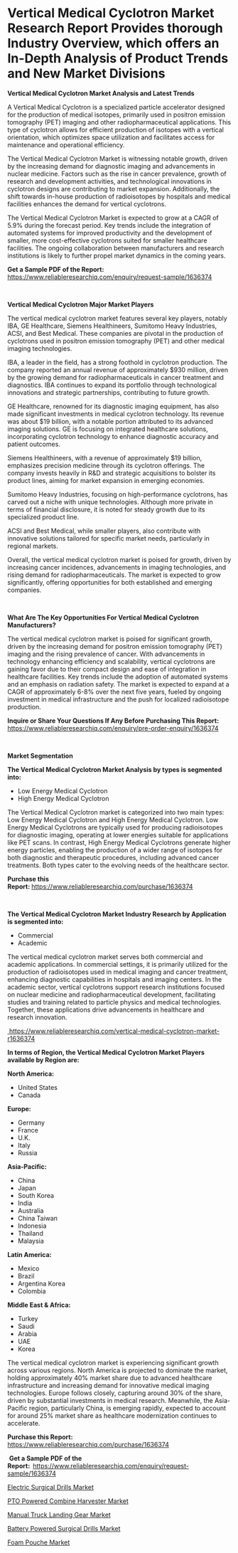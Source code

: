 <p><h1>Vertical Medical Cyclotron Market Research Report Provides thorough Industry Overview, which offers an In-Depth Analysis of Product Trends and New Market Divisions</h1></p><p><strong>Vertical Medical Cyclotron Market Analysis and Latest Trends</strong></p>
<p><p>A Vertical Medical Cyclotron is a specialized particle accelerator designed for the production of medical isotopes, primarily used in positron emission tomography (PET) imaging and other radiopharmaceutical applications. This type of cyclotron allows for efficient production of isotopes with a vertical orientation, which optimizes space utilization and facilitates access for maintenance and operational efficiency.</p><p>The Vertical Medical Cyclotron Market is witnessing notable growth, driven by the increasing demand for diagnostic imaging and advancements in nuclear medicine. Factors such as the rise in cancer prevalence, growth of research and development activities, and technological innovations in cyclotron designs are contributing to market expansion. Additionally, the shift towards in-house production of radioisotopes by hospitals and medical facilities enhances the demand for vertical cyclotrons.</p><p>The Vertical Medical Cyclotron Market is expected to grow at a CAGR of 5.9% during the forecast period. Key trends include the integration of automated systems for improved productivity and the development of smaller, more cost-effective cyclotrons suited for smaller healthcare facilities. The ongoing collaboration between manufacturers and research institutions is likely to further propel market dynamics in the coming years.</p></p>
<p><strong>Get a Sample PDF of the Report:&nbsp;</strong> <a href="https://www.reliableresearchiq.com/enquiry/request-sample/1636374?utm_campaign=121&utm_medium=2&utm_source=Github&utm_content=ia&utm_term=23032025&utm_id=vertical-medical-cyclotron">https://www.reliableresearchiq.com/enquiry/request-sample/1636374</a></p>
<p>&nbsp;</p>
<p><strong>Vertical Medical Cyclotron Major Market Players</strong></p>
<p><p>The vertical medical cyclotron market features several key players, notably IBA, GE Healthcare, Siemens Healthineers, Sumitomo Heavy Industries, ACSI, and Best Medical. These companies are pivotal in the production of cyclotrons used in positron emission tomography (PET) and other medical imaging technologies.</p><p>IBA, a leader in the field, has a strong foothold in cyclotron production. The company reported an annual revenue of approximately $930 million, driven by the growing demand for radiopharmaceuticals in cancer treatment and diagnostics. IBA continues to expand its portfolio through technological innovations and strategic partnerships, contributing to future growth.</p><p>GE Healthcare, renowned for its diagnostic imaging equipment, has also made significant investments in medical cyclotron technology. Its revenue was about $19 billion, with a notable portion attributed to its advanced imaging solutions. GE is focusing on integrated healthcare solutions, incorporating cyclotron technology to enhance diagnostic accuracy and patient outcomes.</p><p>Siemens Healthineers, with a revenue of approximately $19 billion, emphasizes precision medicine through its cyclotron offerings. The company invests heavily in R&D and strategic acquisitions to bolster its product lines, aiming for market expansion in emerging economies.</p><p>Sumitomo Heavy Industries, focusing on high-performance cyclotrons, has carved out a niche with unique technologies. Although more private in terms of financial disclosure, it is noted for steady growth due to its specialized product line.</p><p>ACSI and Best Medical, while smaller players, also contribute with innovative solutions tailored for specific market needs, particularly in regional markets.</p><p>Overall, the vertical medical cyclotron market is poised for growth, driven by increasing cancer incidences, advancements in imaging technologies, and rising demand for radiopharmaceuticals. The market is expected to grow significantly, offering opportunities for both established and emerging companies.</p></p>
<p>&nbsp;</p>
<p><strong>What Are The Key Opportunities For Vertical Medical Cyclotron Manufacturers?</strong></p>
<p><p>The vertical medical cyclotron market is poised for significant growth, driven by the increasing demand for positron emission tomography (PET) imaging and the rising prevalence of cancer. With advancements in technology enhancing efficiency and scalability, vertical cyclotrons are gaining favor due to their compact design and ease of integration in healthcare facilities. Key trends include the adoption of automated systems and an emphasis on radiation safety. The market is expected to expand at a CAGR of approximately 6-8% over the next five years, fueled by ongoing investment in medical infrastructure and the push for localized radioisotope production.</p></p>
<p><strong>Inquire or Share Your Questions If Any Before Purchasing This Report:</strong> <a href="https://www.reliableresearchiq.com/enquiry/pre-order-enquiry/1636374?utm_campaign=121&utm_medium=2&utm_source=Github&utm_content=ia&utm_term=23032025&utm_id=vertical-medical-cyclotron">https://www.reliableresearchiq.com/enquiry/pre-order-enquiry/1636374</a></p>
<p>&nbsp;</p>
<p><strong>Market Segmentation</strong></p>
<p><strong>The Vertical Medical Cyclotron Market Analysis by types is segmented into:</strong></p>
<p><ul><li>Low Energy Medical Cyclotron</li><li>High Energy Medical Cyclotron</li></ul></p>
<p><p>The Vertical Medical Cyclotron market is categorized into two main types: Low Energy Medical Cyclotron and High Energy Medical Cyclotron. Low Energy Medical Cyclotrons are typically used for producing radioisotopes for diagnostic imaging, operating at lower energies suitable for applications like PET scans. In contrast, High Energy Medical Cyclotrons generate higher energy particles, enabling the production of a wider range of isotopes for both diagnostic and therapeutic procedures, including advanced cancer treatments. Both types cater to the evolving needs of the healthcare sector.</p></p>
<p><strong>Purchase this Report:&nbsp;</strong><a href="https://www.reliableresearchiq.com/purchase/1636374?utm_campaign=121&utm_medium=2&utm_source=Github&utm_content=ia&utm_term=23032025&utm_id=vertical-medical-cyclotron">https://www.reliableresearchiq.com/purchase/1636374</a></p>
<p>&nbsp;</p>
<p><strong>The Vertical Medical Cyclotron Market Industry Research by Application is segmented into:</strong></p>
<p><ul><li>Commercial</li><li>Academic</li></ul></p>
<p><p>The vertical medical cyclotron market serves both commercial and academic applications. In commercial settings, it is primarily utilized for the production of radioisotopes used in medical imaging and cancer treatment, enhancing diagnostic capabilities in hospitals and imaging centers. In the academic sector, vertical cyclotrons support research institutions focused on nuclear medicine and radiopharmaceutical development, facilitating studies and training related to particle physics and medical technologies. Together, these applications drive advancements in healthcare and research innovation.</p></p>
<p><a href="https://www.reliableresearchiq.com/vertical-medical-cyclotron-market-r1636374?utm_campaign=121&utm_medium=2&utm_source=Github&utm_content=ia&utm_term=23032025&utm_id=vertical-medical-cyclotron">&nbsp;https://www.reliableresearchiq.com/vertical-medical-cyclotron-market-r1636374</a></p>
<p><strong>In terms of Region, the Vertical Medical Cyclotron Market Players available by Region are:</strong></p>
<p>
    <p> <strong> North America: </strong>
        <ul>
            <li>United States</li>
            <li>Canada</li>
        </ul>
        </p> 
    <p> <strong> Europe: </strong>
        <ul>
            <li>Germany</li>
            <li>France</li>
            <li>U.K.</li>
            <li>Italy</li>
            <li>Russia</li>
        </ul>
        </p> 
    <p> <strong> Asia-Pacific: </strong>
        <ul>
            <li>China</li>
            <li>Japan</li>
            <li>South Korea</li>
            <li>India</li>
            <li>Australia</li>
            <li>China Taiwan</li>
            <li>Indonesia</li>
            <li>Thailand</li>
            <li>Malaysia</li>
        </ul>
        </p> 
    <p> <strong> Latin America: </strong>
        <ul>
            <li>Mexico</li>
            <li>Brazil</li>
            <li>Argentina Korea</li>
            <li>Colombia</li>
        </ul>
        </p> 
    <p> <strong> Middle East & Africa: </strong>
        <ul>
            <li>Turkey</li>
            <li>Saudi</li>
            <li>Arabia</li>
            <li>UAE</li>
            <li>Korea</li>
        </ul>
    </p>
    </p>
<p><p>The vertical medical cyclotron market is experiencing significant growth across various regions. North America is projected to dominate the market, holding approximately 40% market share due to advanced healthcare infrastructure and increasing demand for innovative medical imaging technologies. Europe follows closely, capturing around 30% of the share, driven by substantial investments in medical research. Meanwhile, the Asia-Pacific region, particularly China, is emerging rapidly, expected to account for around 25% market share as healthcare modernization continues to accelerate.</p></p>
<p><strong>Purchase this Report: </strong><a href="https://www.reliableresearchiq.com/purchase/1636374?utm_campaign=121&utm_medium=2&utm_source=Github&utm_content=ia&utm_term=23032025&utm_id=vertical-medical-cyclotron">https://www.reliableresearchiq.com/purchase/1636374</a></p>
<p>&nbsp;<strong>Get a Sample PDF of the Report:&nbsp;&nbsp;</strong><a href="https://www.reliableresearchiq.com/enquiry/request-sample/1636374?utm_campaign=121&utm_medium=2&utm_source=Github&utm_content=ia&utm_term=23032025&utm_id=vertical-medical-cyclotron">https://www.reliableresearchiq.com/enquiry/request-sample/1636374</a></p>
<p><strong></strong></p>
<p><p><a href="https://github.com/shimweummul/Market-Research-Report-List-1/blob/main/electric-surgical-drills-market.md?utm_campaign=121&utm_medium=2&utm_source=Github&utm_content=ia&utm_term=23032025&utm_id=vertical-medical-cyclotron">Electric Surgical Drills Market</a></p><p><a href="https://github.com/heinslakey2x/Market-Research-Report-List-1/blob/main/pto-powered-combine-harvester-market.md?utm_campaign=121&utm_medium=2&utm_source=Github&utm_content=ia&utm_term=23032025&utm_id=vertical-medical-cyclotron">PTO Powered Combine Harvester Market</a></p><p><a href="https://github.com/buseknoden2b/Market-Research-Report-List-1/blob/main/manual-truck-landing-gear-market.md?utm_campaign=121&utm_medium=2&utm_source=Github&utm_content=ia&utm_term=23032025&utm_id=vertical-medical-cyclotron">Manual Truck Landing Gear Market</a></p><p><a href="https://github.com/sternymkere4/Market-Research-Report-List-1/blob/main/battery-powered-surgical-drills-market.md?utm_campaign=121&utm_medium=2&utm_source=Github&utm_content=ia&utm_term=23032025&utm_id=vertical-medical-cyclotron">Battery Powered Surgical Drills Market</a></p><p><a href="https://github.com/bauldlimle6h/Market-Research-Report-List-1/blob/main/foam-pouche-market.md?utm_campaign=121&utm_medium=2&utm_source=Github&utm_content=ia&utm_term=23032025&utm_id=vertical-medical-cyclotron">Foam Pouche Market</a></p></p>